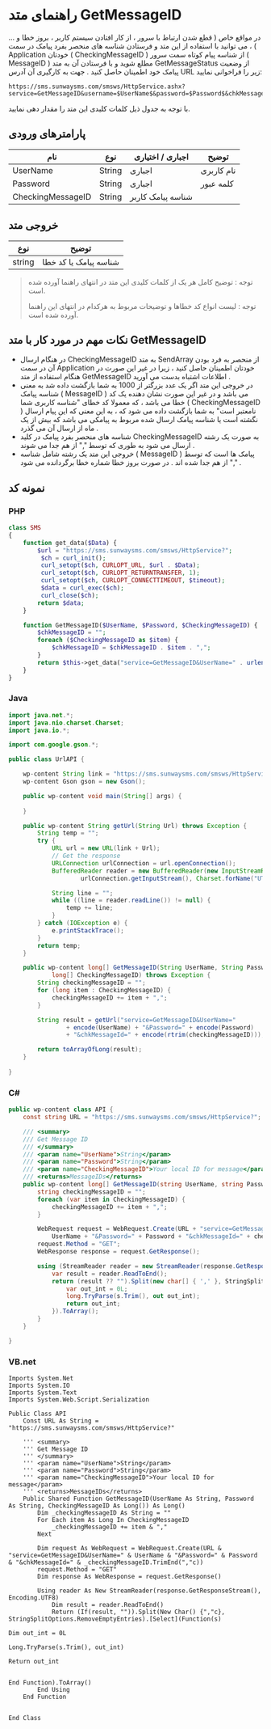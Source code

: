 # راهنمای متد GetMessageID

در مواقع خاص ( قطع شدن ارتباط با سرور ، از کار افتادن سیستم کاربر ، بروز خطا و ... ) ، می توانید با استفاده از این متد و فرستادن شناسه های منحصر بفرد پیامک در سمت Application خودتان ( CheckingMessageID ) از شناسه پیام کوتاه سمت سرور ( MessageID ) مطلع شوید و با فرستادن آن به متد GetMessageStatus از وضعیت پیامک خود اطمینان حاصل کنید . جهت به کارگیری آن آدرس URL زیر را فراخوانی نمایید:

```
https://sms.sunwaysms.com/smsws/HttpService.ashx?service=GetMessageID&username=$UserName$&password=$Password$&chkMessageId=$CheckingMessageID$
```

با توجه به جدول ذیل کلمات کلیدی این متد را مقدار دهی نمایید.

## پارامترهای ورودی

| نام | نوع | اجباری / اختیاری | توضیح |
| --- | --- | --- | --- |
| UserName | String | اجباری | نام کاربری |
| Password | String | اجباری | کلمه عبور |
| CheckingMessageID | String | شناسه پیامک کاربر |

## خروجی متد

| نوع | توضیح |
| --- | --- |
| string | شناسه پیامک یا کد خطا |

> توجه : توضیح کامل هر یک از کلمات کلیدی این متد در انتهای راهنما آورده شده است.
> 
> توجه : لیست انواع کد خطاها و توضیحات مربوط به هرکدام در انتهای این راهنما آورده شده است.

## نکات مهم در مورد کار با متد GetMessageID

- در هنگام ارسال CheckingMessageID به متد SendArray از منحصر به فرد بودن آن در سمت Application خودتان اطمینان حاصل کنید ، زیرا در غیر این صورت در هنگام استفاده از متد GetMessageID اطلاعات اشتباه بدست می آورید .
- در خروجی این متد اگر یک عدد بزرگتر از 1000 به شما بازگشت داده شد به معنی شناسه پیامک ( MessageID ) می باشد و در غیر این صورت نشان دهنده یک کد خطا می باشد ، که معمولا کد خطای "شناسه کاربری شما ( CheckingMessageID ) نامعتبر است" به شما بازگشت داده می شود که ، به این معنی که این پیام ارسال نگشته است یا شناسه پیامک ارسال شده مربوط به پیامکی می باشد که بیش از یک ماه از ارسال آن می گذرد .
- شناسه های منحصر بفرد پیامک در کلید CheckingMessageID به صورت یک رشته ارسال می شود به طوری که توسط "," از هم جدا می شوند .
- خروجی این متد یک رشته شامل شناسه ( MessageID ) پیامک ها است که توسط "," از هم جدا شده اند . در صورت بروز خطا شماره خطا برگردانده می شود .

## نمونه کد

### PHP

```PHP
class SMS
{
    function get_data($Data) {
        $url = "https://sms.sunwaysms.com/smsws/HttpService?";
         $ch = curl_init();
         curl_setopt($ch, CURLOPT_URL, $url . $Data);
         curl_setopt($ch, CURLOPT_RETURNTRANSFER, 1);
         curl_setopt($ch, CURLOPT_CONNECTTIMEOUT, $timeout);
         $data = curl_exec($ch);
         curl_close($ch);
        return $data;
    }

    function GetMessageID($UserName, $Password, $CheckingMessageID) {
        $chkMessageID = "";
        foreach ($CheckingMessageID as $item) {
            $chkMessageID = $chkMessageID . $item . ",";
        }
        return $this->get_data("service=GetMessageID&UserName=" . urlencode($UserName) . "&Password=" . urlencode($Password) . "&chkMessageId=" . urlencode(rtrim($chkMessageID,",")));
    }
}
```

### Java

```Java
import java.net.*;
import java.nio.charset.Charset;
import java.io.*;

import com.google.gson.*;

public class UrlAPI {

    wp-content String link = "https://sms.sunwaysms.com/smsws/HttpService?";
    wp-content Gson gson = new Gson();

    public wp-content void main(String[] args) {
        
    }

    public wp-content String getUrl(String Url) throws Exception {
        String temp = "";
        try {
            URL url = new URL(link + Url);
            // Get the response
            URLConnection urlConnection = url.openConnection();
            BufferedReader reader = new BufferedReader(new InputStreamReader(
                    urlConnection.getInputStream(), Charset.forName("UTF-8")));

            String line = "";
            while ((line = reader.readLine()) != null) {
                temp += line;
            }
        } catch (IOException e) {
            e.printStackTrace();
        }
        return temp;
    }

    public wp-content long[] GetMessageID(String UserName, String Password,
            long[] CheckingMessageID) throws Exception {
        String checkingMessageID = "";
        for (long item : CheckingMessageID) {
            checkingMessageID += item + ",";
        }

        String result = getUrl("service=GetMessageID&UserName="
                + encode(UserName) + "&Password=" + encode(Password)
                + "&chkMessageId=" + encode(rtrim(checkingMessageID)));

        return toArrayOfLong(result);
    }
    
}
```

### C#

```C#
public wp-content class API {
    const string URL = "https://sms.sunwaysms.com/smsws/HttpService?";

    /// <summary>
    /// Get Message ID
    /// </summary>
    /// <param name="UserName">String</param>
    /// <param name="Password">String</param>
    /// <param name="CheckingMessageID">Your local ID for message</param>
    /// <returns>MessageIDs</returns>
    public wp-content long[] GetMessageID(string UserName, string Password, long[] CheckingMessageID) {
        string checkingMessageID = "";
        foreach (var item in CheckingMessageID) {
            checkingMessageID += item + ",";
        }

        WebRequest request = WebRequest.Create(URL + "service=GetMessageID&UserName=" +
            UserName + "&Password=" + Password + "&chkMessageId=" + checkingMessageID.TrimEnd(','));
        request.Method = "GET";
        WebResponse response = request.GetResponse();

        using (StreamReader reader = new StreamReader(response.GetResponseStream(), Encoding.UTF8)) {
            var result = reader.ReadToEnd();
            return (result ?? "").Split(new char[] { ',' }, StringSplitOptions.RemoveEmptyEntries).Select(s => {
                var out_int = 0L;
                long.TryParse(s.Trim(), out out_int);
                return out_int;
            }).ToArray();
        }
    }

}
```

### VB.net

```VB
Imports System.Net
Imports System.IO
Imports System.Text
Imports System.Web.Script.Serialization

Public Class API
    Const URL As String = "https://sms.sunwaysms.com/smsws/HttpService?"

    ''' <summary>
    ''' Get Message ID
    ''' </summary>
    ''' <param name="UserName">String</param>
    ''' <param name="Password">String</param>
    ''' <param name="CheckingMessageID">Your local ID for message</param>
    ''' <returns>MessageIDs</returns>
    Public Shared Function GetMessageID(UserName As String, Password As String, CheckingMessageID As Long()) As Long()
        Dim _checkingMessageID As String = ""
        For Each item As Long In CheckingMessageID
            _checkingMessageID += item & ","
        Next

        Dim request As WebRequest = WebRequest.Create(URL & "service=GetMessageID&UserName=" & UserName & "&Password=" & Password & "&chkMessageId=" & _checkingMessageID.TrimEnd(","c))
        request.Method = "GET"
        Dim response As WebResponse = request.GetResponse()

        Using reader As New StreamReader(response.GetResponseStream(), Encoding.UTF8)
            Dim result = reader.ReadToEnd()
            Return (If(result, "")).Split(New Char() {","c}, StringSplitOptions.RemoveEmptyEntries).[Select](Function(s)
                                                                                                                 Dim out_int = 0L
                                                                                                                 Long.TryParse(s.Trim(), out_int)
                                                                                                                 Return out_int

                                                                                                             End Function).ToArray()
        End Using
    End Function


End Class
```
